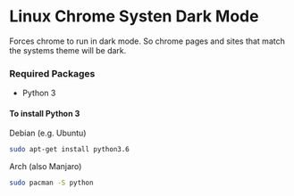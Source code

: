 # Linux Chrome Systen Dark Mode

Forces chrome to run in dark mode. So chrome pages and sites that match the systems theme will be dark.

### Required Packages

* Python 3

#### To install Python 3

Debian (e.g. Ubuntu)

```bash
sudo apt-get install python3.6
```

Arch (also Manjaro)

```bash
sudo pacman -S python
```
